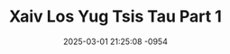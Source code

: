 ---
layout: movie-video-data
date: 2025-03-01 21:25:08 -0954
categories: movie

# Site Attributes
title: "Xaiv Los Yug Tsis Tau Part 1"
permalink: "/movie/Xaiv_Los_Yug_Tsis_Tau_Part_1"

# Movie Attributes
synopsis: ""
producer: ""
director: ""
writer: ""
video_link: "https://youtu.be/sMhW_abQCwo?si=W0BaxXDFfH5jt5gA"
genre: "Romance"
year: "2006"
release_type: "VHS"
storage: "Center for Hmong Studies"
thumbnail: "/assets/images/movie_thumbnails/Xaiv Los Yug Tsis Tau Part 1.jpeg"
publishing_company: "Moonlight Production"

# Sequels + Parts
base_movie: "Xaiv Los Yug Tsis Tau Part 1"
total_parts: 2
sequel: "Xaiv Los Yug Tsis Tau Part 2"

# Movie Cast
cast:
- name: "Iab Hawj"
- name: "Nalas Yaj"
---